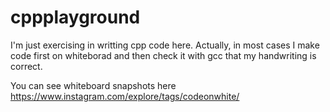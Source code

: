 # cppplayground
I'm just exercising in writting cpp code here. 
Actually, in most cases I make code first on whiteborad and then check it with gcc that my handwriting is correct.

You can see whiteboard snapshots here https://www.instagram.com/explore/tags/codeonwhite/
